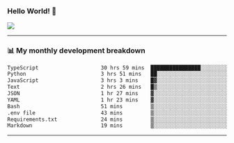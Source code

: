 ### Hello World! 👋

<a>
  <img align="center" src="https://github-readme-stats.vercel.app/api?username=megatunger&count_private=true&include_all_commits=true&bg_color=30,56CCF2,2F80ED&title_color=fff&text_color=fff" />
</a>

------
### 📊 My monthly development breakdown

<!--START_SECTION:waka-->

```txt
TypeScript                    30 hrs 59 mins  ████████████████░░░░░░░░░   64.58 %
Python                        3 hrs 51 mins   ██░░░░░░░░░░░░░░░░░░░░░░░   08.05 %
JavaScript                    3 hrs 3 mins    █▓░░░░░░░░░░░░░░░░░░░░░░░   06.37 %
Text                          2 hrs 26 mins   █▒░░░░░░░░░░░░░░░░░░░░░░░   05.08 %
JSON                          1 hr 27 mins    ▓░░░░░░░░░░░░░░░░░░░░░░░░   03.05 %
YAML                          1 hr 23 mins    ▓░░░░░░░░░░░░░░░░░░░░░░░░   02.88 %
Bash                          51 mins         ▒░░░░░░░░░░░░░░░░░░░░░░░░   01.77 %
.env file                     43 mins         ▒░░░░░░░░░░░░░░░░░░░░░░░░   01.51 %
Requirements.txt              24 mins         ▒░░░░░░░░░░░░░░░░░░░░░░░░   00.84 %
Markdown                      19 mins         ▒░░░░░░░░░░░░░░░░░░░░░░░░   00.69 %
```

<!--END_SECTION:waka-->

------

